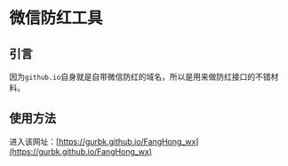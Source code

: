 # 微信防红工具

## 引言

因为`github.io`自身就是自带微信防红的域名，所以是用来做防红接口的不错材料。

## 使用方法

进入该网址：[https://gurbk.github.io/FangHong_wx](https://gurbk.github.io/FangHong_wx)
